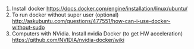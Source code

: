 1. Install docker https://docs.docker.com/engine/installation/linux/ubuntu/
2. To run docker without super user (optional) http://askubuntu.com/questions/477551/how-can-i-use-docker-without-sudo
3. Computers with NVidia. Install nvidia Docker (to get HW acceleration) https://github.com/NVIDIA/nvidia-docker/wiki
